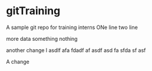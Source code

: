 # gitTraining
A sample git repo for training interns
ONe line
two line

more data
something
nothing


another change
l
asdlf
afa
fdadf
af
asdf
asd
fa
sfda
sf
asf

A change
